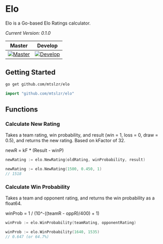 # Elo

Elo is a Go-based Elo Ratings calculator.

_Current Version: 0.1.0_

| Master | Develop |
|:-:|:-:|
|[![Master](https://travis-ci.com/mtslzr/elo.svg?branch=master)](https://travis-ci.com/mtslzr/elo)|[![Develop](https://travis-ci.com/mtslzr/elo.svg?branch=develop)](https://travis-ci.com/mtslzr/elo)|

## Getting Started

```bash
go get github.com/mtslzr/elo
```

```go
import "github.com/mtslzr/elo"
```

## Functions

### Calculate New Rating

Takes a team rating, win probability, and result (win = 1, loss = 0, draw = 0.5), and returns the new rating. Based on kFactor of 32.

newR = kF * (Result - winP)

```go
newRating := elo.NewRating(oldRating, winProbability, result)
```

```go
newRating := elo.NewRating(1500, 0.450, 1)
// 1518
```

### Calculate Win Probability

Takes a team and opponent rating, and returns the win probability as a float64.

winProb = 1 / (10^-((teamR - oppR)/400) + 1)

```go
winProb := elo.WinProbability(teamRating, opponentRating)
```

```go
winProb := elo.WinProbability(1640, 1535)
// 0.647 (or 64.7%)
```
